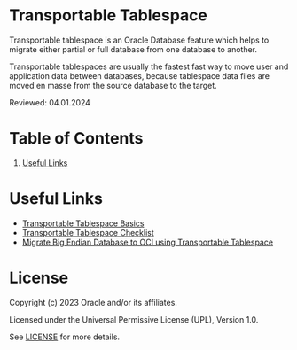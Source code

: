 # Transportable Tablespace
 
Transportable tablespace is an Oracle Database feature which helps to migrate either partial or full database from one database to another.

Transportable tablespaces are usually the fastest fast way to move user and application data between databases, because tablespace data files are moved en masse from the source database to the target.

Reviewed: 04.01.2024
 
# Table of Contents
 
1. [Useful Links](#useful-links)
 

# Useful Links

- [Transportable Tablespace Basics](https://youtu.be/jte-W_6tJME)
- [Transportable Tablespace Checklist](https://youtu.be/PhktQqOlNXE)
- [Migrate Big Endian Database to OCI using Transportable Tablespace ](https://youtu.be/dyDefQxSesI)


# License
 
Copyright (c) 2023 Oracle and/or its affiliates.
 
Licensed under the Universal Permissive License (UPL), Version 1.0.
 
See [LICENSE](https://github.com/oracle-devrel/technology-engineering/blob/folder-structure/LICENSE) for more details.